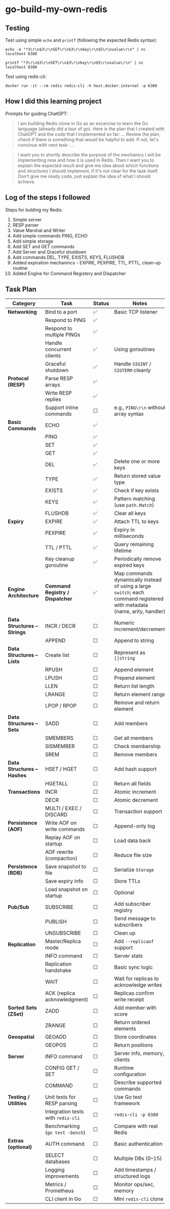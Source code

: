 # go-build-my-own-redis

## Testing

Test using simple `echo` and `printf` (following the expected Redis syntax):
```
echo -e "*3\r\n$3\r\nSET\r\n$3\r\nkey\r\n$5\r\nvalue\r\n" | nc localhost 6380

printf "*3\r\n$3\r\nSET\r\n$3\r\nkey\r\n$5\r\nvalue\r\n" | nc localhost 6380
```

Test using redis-cli:
```
docker run -it --rm redis redis-cli -h host.docker.internal -p 6380
```

## How I did this learning project

Prompts for guiding ChatGPT:
> I am building Redis clone in Go as an excercise to learn the Go language (already did a tour of go). Here is the plan that I created with ChatGPT and the code that I implemented so far:
...
Review the plan, check if there is something that would be halpful to add.
If not, let's concinue with next task:
...

> I want you to shortly describe the purpose of the mechanics I will be implementing now and how it is used in Redis. Then I want you to explain the expected result and give me idea about which functions and structures I should implement, if it's not clear for the task itself. Don't give me ready code, just explain the idea of what I should achieve.


## Log of the steps I followed

Steps for bulding my Redis:
1. Simple server
2. RESP parser
3. Value Marshal and Writer
4. Add simple commands PING, ECHO
5. Add simple storage
6. Add SET and GET commands
7. Add Server and Graceful shutdown
8. Add commands DEL, TYPE, EXISTS, KEYS, FLUSHDB
9. Added expiration mechanincs - EXPIRE, PEXPIRE, TTL, PTTL, clean-up routine
10. Added Engine for Command Registery and Dispatcher

## Task Plan

| Category | Task | Status | Notes |
|-----------|------|--------|-------|
| **Networking** | Bind to a port | ✅ | Basic TCP listener |
|  | Respond to PING | ✅ |  |
|  | Respond to multiple PINGs | ✅ |  |
|  | Handle concurrent clients | ✅ | Using goroutines |
|  | Graceful shutdown | ✅ | Handle `SIGINT` / `SIGTERM` cleanly |
| **Protocol (RESP)** | Parse RESP arrays | ✅ |  |
|  | Write RESP replies | ✅ |  |
|  | Support inline commands | ☐ | e.g., `PING\r\n` without array syntax |
| **Basic Commands** | ECHO | ✅ |  |
|  | PING | ✅ |  |
|  | SET | ✅ |  |
|  | GET | ✅ |  |
|  | DEL | ✅ | Delete one or more keys |
|  | TYPE | ✅ | Return stored value type |
|  | EXISTS | ✅ | Check if key exists |
|  | KEYS | ✅ | Pattern matching (use `path.Match`) |
|  | FLUSHDB | ✅ | Clear all keys |
| **Expiry** | EXPIRE | ✅ | Attach TTL to keys |
|  | PEXPIRE | ✅ | Expiry in milliseconds |
|  | TTL / PTTL | ✅ | Query remaining lifetime |
|  | Key cleanup goroutine | ✅ | Periodically remove expired keys |
| **Engine Architecture** | **Command Registry / Dispatcher** | ✅      | Map commands dynamically instead of using a large `switch`; each command registered with metadata (name, arity, handler) |
| **Data Structures – Strings** | INCR / DECR | ☐ | Numeric increment/decrement |
|  | APPEND | ☐ | Append to string |
| **Data Structures – Lists** | Create list | ☐ | Represent as `[]string` |
|  | RPUSH | ☐ | Append element |
|  | LPUSH | ☐ | Prepend element |
|  | LLEN | ☐ | Return list length |
|  | LRANGE | ☐ | Return element range |
|  | LPOP / RPOP | ☐ | Remove and return element |
| **Data Structures – Sets** | SADD | ☐ | Add members |
|  | SMEMBERS | ☐ | Get all members |
|  | SISMEMBER | ☐ | Check membership |
|  | SREM | ☐ | Remove members |
| **Data Structures – Hashes** | HSET / HGET | ☐ | Add hash support |
|  | HGETALL | ☐ | Return all fields |
| **Transactions** | INCR | ☐ | Atomic increment |
|  | DECR | ☐ | Atomic decrement |
|  | MULTI / EXEC / DISCARD | ☐ | Transaction support |
| **Persistence (AOF)** | Write AOF on write commands | ☐ | Append-only log |
|  | Replay AOF on startup | ☐ | Load data back |
|  | AOF rewrite (compaction) | ☐ | Reduce file size |
| **Persistence (RDB)** | Save snapshot to file | ☐ | Serialize `Storage` |
|  | Save expiry info | ☐ | Store TTLs |
|  | Load snapshot on startup | ☐ | Optional |
| **Pub/Sub** | SUBSCRIBE | ☐ | Add subscriber registry |
|  | PUBLISH | ☐ | Send message to subscribers |
|  | UNSUBSCRIBE | ☐ | Clean up |
| **Replication** | Master/Replica mode | ☐ | Add `--replicaof` support |
|  | INFO command | ☐ | Server stats |
|  | Replication handshake | ☐ | Basic sync logic |
|  | WAIT | ☐ | Wait for replicas to acknowledge writes |
|  | ACK (replica acknowledgment) | ☐ | Replicas confirm write receipt |
| **Sorted Sets (ZSet)** | ZADD | ☐ | Add member with score |
|  | ZRANGE | ☐ | Return ordered elements |
| **Geospatial** | GEOADD | ☐ | Store coordinates |
|  | GEOPOS | ☐ | Return positions |
| **Server** | INFO command | ☐ | Server info, memory, clients |
|  | CONFIG GET / SET | ☐ | Runtime configuration |
|  | COMMAND | ☐ | Describe supported commands |
| **Testing / Utilities** | Unit tests for RESP parsing | ☐ | Use Go test framework |
|  | Integration tests with `redis-cli` | ☐ | `redis-cli -p 6380` |
|  | Benchmarking (`go test -bench`) | ☐ | Compare with real Redis |
| **Extras (optional)** | AUTH command | ☐ | Basic authentication |
|  | SELECT databases | ☐ | Multiple DBs (0–15) |
|  | Logging improvements | ☐ | Add timestamps / structured logs |
|  | Metrics / Prometheus | ☐ | Monitor ops/sec, memory |
|  | CLI client in Go | ☐ | Mini `redis-cli` clone |


